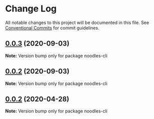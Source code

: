 # Change Log

All notable changes to this project will be documented in this file.
See [Conventional Commits](https://conventionalcommits.org) for commit guidelines.

## [0.0.3](https://github.com/geallenboy/noodles/compare/noodles-cli@0.0.2...noodles-cli@0.0.3) (2020-09-03)

**Note:** Version bump only for package noodles-cli





## [0.0.2](https://github.com/geallenboy/noodles/compare/noodles-cli@0.0.2...noodles-cli@0.0.2) (2020-09-03)

**Note:** Version bump only for package noodles-cli





## [0.0.2](https://github.com/geallenboy/noodles/compare/noodles-cli@0.0.6...noodles-cli@0.0.2) (2020-04-28)

**Note:** Version bump only for package noodles-cli
